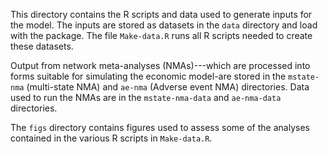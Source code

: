 This directory contains the R scripts and data used to generate inputs for the model.
The inputs are stored as datasets in the `data` directory and load with the package. 
The file `Make-data.R` runs all R scripts needed to create these datasets. 

Output from network meta-analyses (NMAs)---which are processed into forms suitable for simulating 
the economic model-are stored in the `mstate-nma` (multi-state NMA) and
`ae-nma` (Adverse event NMA) directories. Data used to run the NMAs are in the 
`mstate-nma-data` and `ae-nma-data` directories. 

The `figs` directory contains figures used to assess some of the analyses 
contained in the various R scripts in `Make-data.R`.
